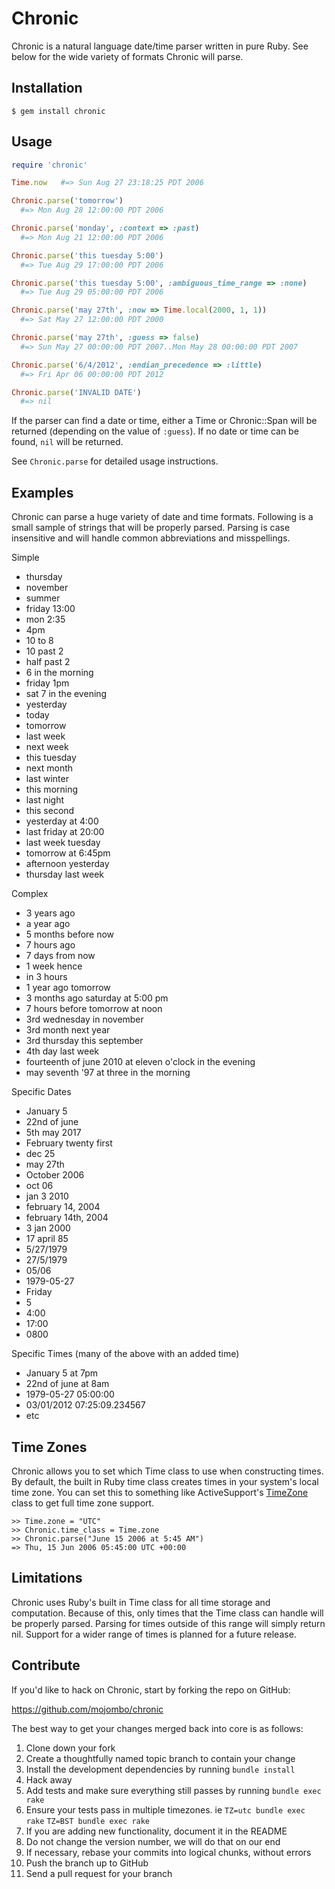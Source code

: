 Chronic
=======

Chronic is a natural language date/time parser written in pure Ruby. See below
for the wide variety of formats Chronic will parse.

## Installation

```
$ gem install chronic
```

## Usage

```ruby
require 'chronic'

Time.now   #=> Sun Aug 27 23:18:25 PDT 2006

Chronic.parse('tomorrow')
  #=> Mon Aug 28 12:00:00 PDT 2006

Chronic.parse('monday', :context => :past)
  #=> Mon Aug 21 12:00:00 PDT 2006

Chronic.parse('this tuesday 5:00')
  #=> Tue Aug 29 17:00:00 PDT 2006

Chronic.parse('this tuesday 5:00', :ambiguous_time_range => :none)
  #=> Tue Aug 29 05:00:00 PDT 2006

Chronic.parse('may 27th', :now => Time.local(2000, 1, 1))
  #=> Sat May 27 12:00:00 PDT 2000

Chronic.parse('may 27th', :guess => false)
  #=> Sun May 27 00:00:00 PDT 2007..Mon May 28 00:00:00 PDT 2007

Chronic.parse('6/4/2012', :endian_precedence => :little)
  #=> Fri Apr 06 00:00:00 PDT 2012

Chronic.parse('INVALID DATE')
  #=> nil
```

If the parser can find a date or time, either a Time or Chronic::Span
will be returned (depending on the value of `:guess`). If no
date or time can be found, `nil` will be returned.

See `Chronic.parse` for detailed usage instructions.

## Examples

Chronic can parse a huge variety of date and time formats. Following is a
small sample of strings that will be properly parsed. Parsing is case
insensitive and will handle common abbreviations and misspellings.

Simple

* thursday
* november
* summer
* friday 13:00
* mon 2:35
* 4pm
* 10 to 8
* 10 past 2
* half past 2
* 6 in the morning
* friday 1pm
* sat 7 in the evening
* yesterday
* today
* tomorrow
* last week
* next week
* this tuesday
* next month
* last winter
* this morning
* last night
* this second
* yesterday at 4:00
* last friday at 20:00
* last week tuesday
* tomorrow at 6:45pm
* afternoon yesterday
* thursday last week

Complex

* 3 years ago
* a year ago
* 5 months before now
* 7 hours ago
* 7 days from now
* 1 week hence
* in 3 hours
* 1 year ago tomorrow
* 3 months ago saturday at 5:00 pm
* 7 hours before tomorrow at noon
* 3rd wednesday in november
* 3rd month next year
* 3rd thursday this september
* 4th day last week
* fourteenth of june 2010 at eleven o'clock in the evening
* may seventh '97 at three in the morning

Specific Dates

* January 5
* 22nd of june
* 5th may 2017
* February twenty first
* dec 25
* may 27th
* October 2006
* oct 06
* jan 3 2010
* february 14, 2004
* february 14th, 2004
* 3 jan 2000
* 17 april 85
* 5/27/1979
* 27/5/1979
* 05/06
* 1979-05-27
* Friday
* 5
* 4:00
* 17:00
* 0800

Specific Times (many of the above with an added time)

* January 5 at 7pm
* 22nd of june at 8am
* 1979-05-27 05:00:00
* 03/01/2012 07:25:09.234567
* etc


## Time Zones

Chronic allows you to set which Time class to use when constructing times. By
default, the built in Ruby time class creates times in your system's local
time zone. You can set this to something like ActiveSupport's
[TimeZone](http://api.rubyonrails.org/classes/ActiveSupport/TimeZone.html)
class to get full time zone support.

```
>> Time.zone = "UTC"
>> Chronic.time_class = Time.zone
>> Chronic.parse("June 15 2006 at 5:45 AM")
=> Thu, 15 Jun 2006 05:45:00 UTC +00:00
```

## Limitations

Chronic uses Ruby's built in Time class for all time storage and computation.
Because of this, only times that the Time class can handle will be properly
parsed. Parsing for times outside of this range will simply return nil.
Support for a wider range of times is planned for a future release.


## Contribute

If you'd like to hack on Chronic, start by forking the repo on GitHub:

https://github.com/mojombo/chronic

The best way to get your changes merged back into core is as follows:

1. Clone down your fork
1. Create a thoughtfully named topic branch to contain your change
1. Install the development dependencies by running `bundle install`
1. Hack away
1. Add tests and make sure everything still passes by running `bundle exec rake`
1. Ensure your tests pass in multiple timezones. ie `TZ=utc bundle exec rake` `TZ=BST bundle exec rake`
1. If you are adding new functionality, document it in the README
1. Do not change the version number, we will do that on our end
1. If necessary, rebase your commits into logical chunks, without errors
1. Push the branch up to GitHub
1. Send a pull request for your branch
